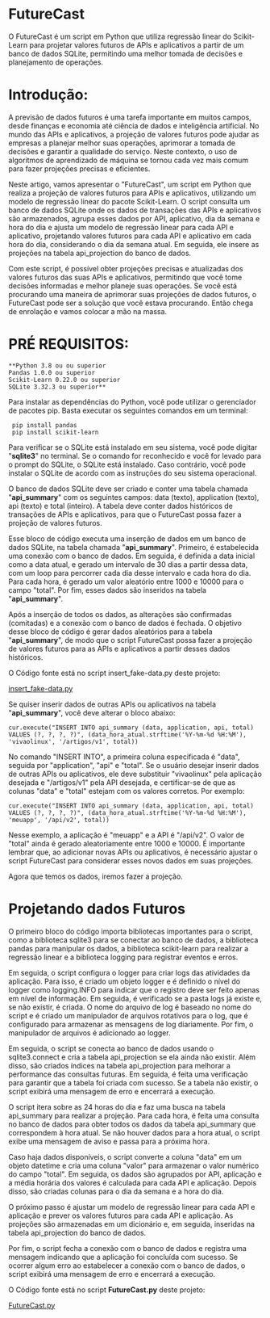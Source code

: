 # FutureCast
O FutureCast é um script em Python que utiliza regressão linear do Scikit-Learn para projetar valores futuros de APIs e aplicativos a partir de um banco de dados SQLite, permitindo uma melhor tomada de decisões e planejamento de operações.


# Introdução:

A previsão de dados futuros é uma tarefa importante em muitos campos, desde finanças e economia até ciência de dados e inteligência artificial. No mundo das APIs e aplicativos, a projeção de valores futuros pode ajudar as empresas a planejar melhor suas operações, aprimorar a tomada de decisões e garantir a qualidade do serviço. Neste contexto, o uso de algoritmos de aprendizado de máquina se tornou cada vez mais comum para fazer projeções precisas e eficientes.

Neste artigo, vamos apresentar o "FutureCast", um script em Python que realiza a projeção de valores futuros para APIs e aplicativos, utilizando um modelo de regressão linear do pacote Scikit-Learn. O script consulta um banco de dados SQLite onde os dados de transações das APIs e aplicativos são armazenados, agrupa esses dados por API, aplicativo, dia da semana e hora do dia e ajusta um modelo de regressão linear para cada API e aplicativo, projetando valores futuros para cada API e aplicativo em cada hora do dia, considerando o dia da semana atual. Em seguida, ele insere as projeções na tabela api_projection do banco de dados.

Com este script, é possível obter projeções precisas e atualizadas dos valores futuros das suas APIs e aplicativos, permitindo que você tome decisões informadas e melhor planeje suas operações. Se você está procurando uma maneira de aprimorar suas projeções de dados futuros, o FutureCast pode ser a solução que você estava procurando. Então chega de enrolação e vamos colocar a mão na massa.

# PRÉ REQUISITOS:
```
**Python 3.8 ou ou superior
Pandas 1.0.0 ou superior
Scikit-Learn 0.22.0 ou superior
SQLite 3.32.3 ou superior**
```
Para instalar as dependências do Python, você pode utilizar o gerenciador de pacotes pip. Basta executar os seguintes comandos em um terminal:
```
 pip install pandas
 pip install scikit-learn
``` 

Para verificar se o SQLite está instalado em seu sistema, você pode digitar "**sqlite3**" no terminal. Se o comando for reconhecido e você for levado para o prompt do SQLite, o SQLite está instalado. Caso contrário, você pode instalar o SQLite de acordo com as instruções do seu sistema operacional.

O banco de dados SQLite deve ser criado e conter uma tabela chamada "**api_summary**" com os seguintes campos: data (texto), application (texto), api (texto) e total (inteiro). A tabela deve conter dados históricos de transações de APIs e aplicativos, para que o FutureCast possa fazer a projeção de valores futuros.

Esse bloco de código executa uma inserção de dados em um banco de dados SQLite, na tabela chamada "**api_summary**". Primeiro, é estabelecida uma conexão com o banco de dados. Em seguida, é definida a data inicial como a data atual, e gerado um intervalo de 30 dias a partir dessa data, com um loop para percorrer cada dia desse intervalo e cada hora do dia. Para cada hora, é gerado um valor aleatório entre 1000 e 10000 para o campo "total". Por fim, esses dados são inseridos na tabela "**api_summary**".

Após a inserção de todos os dados, as alterações são confirmadas (comitadas) e a conexão com o banco de dados é fechada. O objetivo desse bloco de código é gerar dados aleatórios para a tabela "**api_summary**", de modo que o script FutureCast possa fazer a projeção de valores futuros para as APIs e aplicativos a partir desses dados históricos.

O Código fonte está no script insert_fake-data.py deste projeto:

[insert_fake-data.py](https://github.com/leoberbert/FutureCast/blob/main/insert_fake-data.py)

Se quiser inserir dados de outras APIs ou aplicativos na tabela "**api_summary**", você deve alterar o bloco abaixo:
```
cur.execute("INSERT INTO api_summary (data, application, api, total) VALUES (?, ?, ?, ?)", (data_hora_atual.strftime('%Y-%m-%d %H:%M'), 'vivaolinux', '/artigos/v1', total))
```
No comando "INSERT INTO", a primeira coluna especificada é "data", seguida por "application", "api" e "total". Se o usuário desejar inserir dados de outras APIs ou aplicativos, ele deve substituir "vivaolinux" pela aplicação desejada e "/artigos/v1" pela API desejada, e certificar-se de que as colunas "data" e "total" estejam com os valores corretos. Por exemplo:
```
cur.execute("INSERT INTO api_summary (data, application, api, total) VALUES (?, ?, ?, ?)", (data_hora_atual.strftime('%Y-%m-%d %H:%M'), 'meuapp', '/api/v2', total))
```
Nesse exemplo, a aplicação é "meuapp" e a API é "/api/v2". O valor de "total" ainda é gerado aleatoriamente entre 1000 e 10000. É importante lembrar que, ao adicionar novas APIs ou aplicativos, é necessário ajustar o script FutureCast para considerar esses novos dados em suas projeções.

Agora que temos os dados, iremos fazer a projeção.

# Projetando dados Futuros


O primeiro bloco do código importa bibliotecas importantes para o script, como a biblioteca sqlite3 para se conectar ao banco de dados, a biblioteca pandas para manipular os dados, a biblioteca scikit-learn para realizar a regressão linear e a biblioteca logging para registrar eventos e erros.

Em seguida, o script configura o logger para criar logs das atividades da aplicação. Para isso, é criado um objeto logger e é definido o nível do logger como logging.INFO para indicar que o registro deve ser feito apenas em nível de informação. Em seguida, é verificado se a pasta logs já existe e, se não existir, é criada. O nome do arquivo de log é baseado no nome do script e é criado um manipulador de arquivos rotativos para o log, que é configurado para armazenar as mensagens de log diariamente. Por fim, o manipulador de arquivos é adicionado ao logger.

Em seguida, o script se conecta ao banco de dados usando o sqlite3.connect e cria a tabela api_projection se ela ainda não existir. Além disso, são criados índices na tabela api_projection para melhorar a performance das consultas futuras. Em seguida, é feita uma verificação para garantir que a tabela foi criada com sucesso. Se a tabela não existir, o script exibirá uma mensagem de erro e encerrará a execução.

O script itera sobre as 24 horas do dia e faz uma busca na tabela api_summary para realizar a projeção. Para cada hora, é feita uma consulta no banco de dados para obter todos os dados da tabela api_summary que correspondem à hora atual. Se não houver dados para a hora atual, o script exibe uma mensagem de aviso e passa para a próxima hora.

Caso haja dados disponíveis, o script converte a coluna "data" em um objeto datetime e cria uma coluna "valor" para armazenar o valor numérico do campo "total". Em seguida, os dados são agrupados por API, aplicação e a média horária dos valores é calculada para cada API e aplicação. Depois disso, são criadas colunas para o dia da semana e a hora do dia.

O próximo passo é ajustar um modelo de regressão linear para cada API e aplicação e prever os valores futuros para cada API e aplicação. As projeções são armazenadas em um dicionário e, em seguida, inseridas na tabela api_projection do banco de dados.

Por fim, o script fecha a conexão com o banco de dados e registra uma mensagem indicando que a aplicação foi concluída com sucesso. Se ocorrer algum erro ao estabelecer a conexão com o banco de dados, o script exibirá uma mensagem de erro e encerrará a execução.

O Código fonte está no script **FutureCast.py** deste projeto:

[FutureCast.py](https://github.com/leoberbert/FutureCast/blob/main/FutureCast.py)

